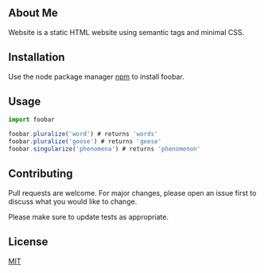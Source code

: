 ## About Me 

Website is a static HTML website using semantic tags and minimal CSS. 


## Installation

Use the node package manager [npm](https://nodejs.org/en/) to install foobar.

## Usage

```node.js
import foobar

foobar.pluralize('word') # returns 'words'
foobar.pluralize('goose') # returns 'geese'
foobar.singularize('phenomena') # returns 'phenomenon'
```

## Contributing
Pull requests are welcome. For major changes, please open an issue first to discuss what you would like to change.

Please make sure to update tests as appropriate.

## License
[MIT](https://choosealicense.com/licenses/mit/)
